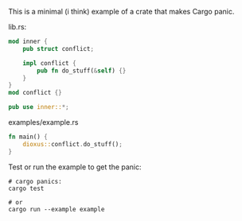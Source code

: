 This is a minimal (i think) example of a crate that makes Cargo panic.

lib.rs:

```rust
mod inner {
    pub struct conflict;

    impl conflict {
        pub fn do_stuff(&self) {}
    }
}
mod conflict {}

pub use inner::*;
```

examples/example.rs
```rust
fn main() {
    dioxus::conflict.do_stuff();
}
```

Test or run the example to get the panic:
```
# cargo panics:
cargo test

# or
cargo run --example example
```
